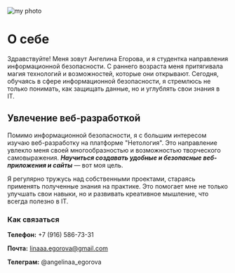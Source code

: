 ![my photo](https://ltdfoto.ru/images/2024/08/29/my-photo.jpg)


# О себе

Здравствуйте! Меня зовут Ангелина Егорова, и я студентка направления информационной безопасности. С раннего возраста меня притягивала магия технологий и возможностей, которые они открывают. Сегодня, обучаясь в сфере информационной безопасности, я стремлюсь не только понимать, как защищать данные, но и углублять свои знания в IT.


## Увлечение веб-разработкой

Помимо информационной безопасности, я с большим интересом изучаю веб-разработку на платформе "Нетология". Это направление увлекло меня своей многообразностью и возможностью творческого самовыражения. **_Научиться создавать удобные и безопасные веб-приложения и сайты_** — вот моя цель.

Я регулярно тружусь над собственными проектами, стараясь применять полученные знания на практике. Это помогает мне не только улучшать свои навыки, но и развивать креативное мышление, что всегда полезно в IT.

### Как связаться

**Телефон:** +7 (916) 586-73-31

**Почта:** linaaa.egorova@gmail.com

**Телеграм:** @angelinaa_egorova
